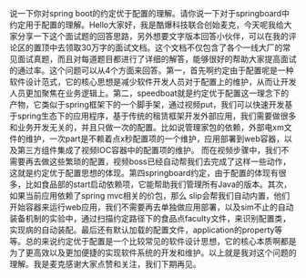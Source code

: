说一下你对spring boot的约定优于配置的理解。请你说一下对于springboard中约定用于配置的理解。Hello大家好，我是酷爆科技联合创始麦克，今天呢我给大家分享一下这个面试题的回答思路，另外想要文字版本回答小伙伴，可以在我的评论区的置顶中去领取30万字的面试文档。这个文档不仅包含了各个一线大厂的常见面试真题，而且对每道题目都进行了详细的解答，能够很好的帮助大家提高面试的通过率。这个问题可以从4个方面来回答。第一，首先啊约定由于配置呢是一种软件设计范式，它的核心思想是减少软件开发人员对于配置上的维护，从而让开发人员更加聚焦在业务逻辑上。第二，speedboat就是约定优于配置这一理念下的产物，它类似于spring框架下的一个脚手架，通过视频put，我们可以快速开发基于spring生态下的应用程序，基于传统的租赁框架开发外部应用，我们需要做很多和业务开发无关的，并且只做一次的配置。比如说管理家包的依赖，外部电xm文件的维护，一次part是不赖着点x秒配置项的一个维护，应用部署到web容器，以及第三方组件集成了视频IOC容器中的配置项的维护。
	而在视频步骤中，我们不需要再去做这些繁琐的配置，视频boss已经自动帮我们去完成了这样一些动作，这就是约定优于配置思想的体现。第四springboard约定，由于配置的体现有很多，比如食品部的start启动依赖项，它能帮助我们管理所有Java的版本。其次，如果当前应用依赖了spring mvc相关的价包，那么 slip会帮我们自动内置，他们开始容器来运行web应用，我们不需要再去单独做应用部署，以及sim不止的自动装备机制的实验中，通过扫描约定路径下的食品点faculty文件，来识别配置类，实现病的自动装配。最后还有默认加载的配置文件，application的property等等。总的来说约定优于配置是一个比较常见的软件设计思想，它的核心本质啊都是为了更高效以及更加便捷的实现软件系统的开发和维护。以上就是我对这个问题的理解。我是麦克感谢大家点赞和关注，我们下期再见。